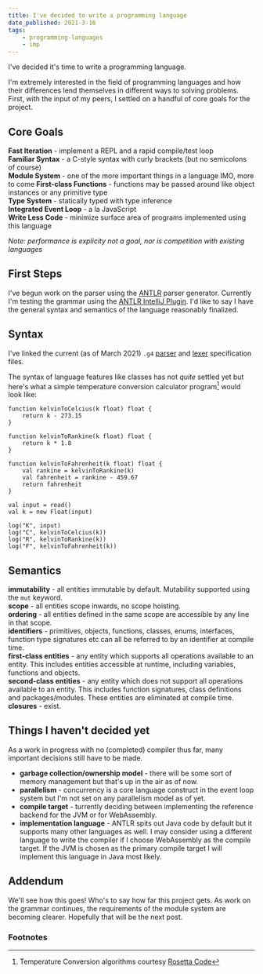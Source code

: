 ```yaml
---
title: I've decided to write a programming language
date_published: 2021-3-16
tags:
    - programming-languages
    - imp
---
```


I've decided it's time to write a programming language.

I'm extremely interested in the field of programming languages and how their differences lend themselves in different ways to solving problems. First, with the input of my peers, I settled on a handful of core goals for the project.

## Core Goals
**Fast Iteration** - implement a REPL and a rapid compile/test loop\
**Familiar Syntax** - a C-style syntax with curly brackets (but no semicolons of course)\
**Module System** - one of the more important things in a language IMO, more to come
**First-class Functions** - functions may be passed around like object instances or any primitive type\
**Type System** - statically typed with type inference\
**Integrated Event Loop** - a la JavaScript\
**Write Less Code** - minimize surface area of programs implemented using this language

_Note: performance is explicity not a goal, nor is competition with existing languages_

## First Steps
I've begun work on the parser using the [ANTLR](https://www.antlr.org/) parser generator. Currently I'm testing the grammar using the [ANTLR IntelliJ Plugin](https://plugins.jetbrains.com/plugin/7358-antlr-v4). I'd like to say I have the general syntax and semantics of the language reasonably finalized.

## Syntax
I've linked the current (as of March 2021) `.g4` [parser](ImpParser.g4) and [lexer](ImpLexer.g4) specification files.

The syntax of language features like classes has not _quite_ settled yet but here's what a simple temperature conversion calculator program[^1] would look like:
```
function kelvinToCelcius(k float) float {
    return k - 273.15
}

function kelvinToRankine(k float) float {
    return k * 1.8
}

function kelvinToFahrenheit(k float) float {
    val rankine = kelvinToRankine(k)
    val fahrenheit = rankine - 459.67
    return fahrenheit
}

val input = read()
val k = new Float(input)

log("K", input)
log("C", kelvinToCelcius(k))
log("R", kelvinToRankine(k))
log("F", kelvinToFahrenheit(k))
```



## Semantics
**immutability** - all entities immutable by default. Mutability supported using the `mut` keyword.\
**scope** - all entities scope inwards, no scope hoisting.\
**ordering** - all entities defined in the same scope are accessible by any line in that scope.\
**identifiers** - primitives, objects, functions, classes, enums, interfaces, function type signatures etc can all be referred to by an identifier at compile time.\
**first-class entities** - any entity which supports all operations available to an entity. This includes entities accessible at runtime, including variables, functions and objects.\
**second-class entities** - any entity which does not support all operations available to an entity. This includes function signatures, class definitions and packages/modules. These entities are eliminated at compile time.\
**closures** - exist.


## Things I haven't decided yet
As a work in progress with no (completed) compiler thus far, many important decisions still have to be made.
- **garbage collection/ownership model** - there will be some sort of memory management but that's up in the air as of now.
- **parallelism** - concurrency is a core language construct in the event loop system but I'm not set on any parallelism model as of yet.
- **compile target** - turrently deciding between implementing the reference backend for the JVM or for WebAssembly.
- **implementation language** - ANTLR spits out Java code by default but it supports many other languages as well. I may consider using a different language to write the compiler if I choose WebAssembly as the compile target. If the JVM is chosen as the primary compile target I will implement this language in Java most likely.

## Addendum
We'll see how this goes! Who's to say how far this project gets. As work on the grammar continues, the requirements of the module system are becoming clearer. Hopefully that will be the next post.

### Footnotes
[^1]: Temperature Conversion algorithms courtesy [Rosetta Code](http://www.rosettacode.org/wiki/Temperature_conversion)